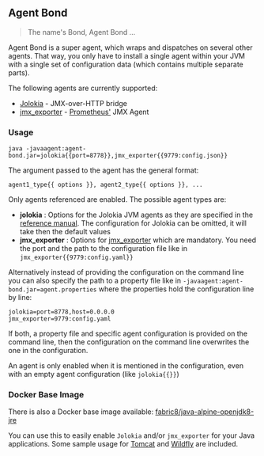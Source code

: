 ## Agent Bond

> The name's Bond, Agent Bond ...

Agent Bond is a super agent, which wraps and dispatches on several
other agents. That way, you only have to install a single agent within
your JVM with a single set of configuration data (which contains
multiple separate parts). 

The following agents are currently supported:

* [Jolokia](https://github.com/rhuss/jolokia) - JMX-over-HTTP bridge
* [jmx_exporter](https://github.com/prometheus/jmx_exporter) - [Prometheus'](http://prometheus.io/) JMX Agent

### Usage

```
java -javaagent:agent-bond.jar=jolokia{{port=8778}},jmx_exporter{{9779:config.json}}
```

The argument passed to the agent has the general format: 

```
agent1_type{{ options }}, agent2_type{{ options }}, ... 
```

Only agents referenced are enabled. The possible agent types are:

* **jolokia** : Options for the Jolokia JVM agents as they are specified in the 
  [reference manual](https://jolokia.org/reference/html/agents.html#jvm-agent). 
  The configuration for Jolokia can be omitted, it will take then the default values
* **jmx_exporter** : Options for [jmx_exporter](https://github.com/prometheus/jmx_exporter) which are mandatory. 
  You need the port and the path to the configuration file like in `jmx_exporter{{9779:config.yaml}}` 
 
Alternatively instead of providing the configuration on the command line you can also specify the path to 
a property file like in `-javaagent:agent-bond.jar=agent.properties` where the properties hold the configuration
line by line:

```
jolokia=port=8778,host=0.0.0.0
jmx_exporter=9779:config.yaml
```

If both, a property file and specific agent configuration is provided on the command line, then the configuration 
on the command line overwrites the one in the configuration.

An agent is only enabled when it is mentioned in the configuration, even with an empty agent configuration 
(like `jolokia{{}}`)

### Docker Base Image
 
There is also a Docker base image available: [fabric8/java-alpine-openjdk8-jre](https://hub.docker.com/r/fabric8/java-alpine-openjdk8-jre/)

You can use this to easily enable `Jolokia` and/or `jmx_exporter` for your Java applications. Some sample usage for 
[Tomcat](docker/tomcat) and [Wildfly](docker/wildfly) are included.
